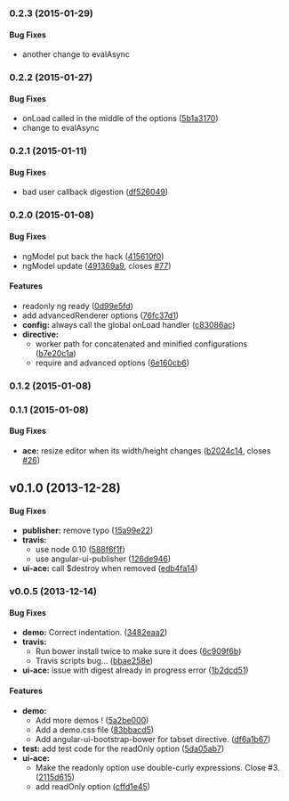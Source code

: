 <a name="0.2.3"></a>
### 0.2.3 (2015-01-29)


#### Bug Fixes

* another change to evalAsync

<a name="0.2.2"></a>
### 0.2.2 (2015-01-27)


#### Bug Fixes

* onLoad called in the middle of the options ([5b1a3170](http://github.com/angular-ui/ui-ace/commit/5b1a3170acd482ded223cc21f31fcbf62964f4d4))
* change to evalAsync

<a name="0.2.1"></a>
### 0.2.1 (2015-01-11)


#### Bug Fixes

* bad user callback digestion ([df526049](http://github.com/angular-ui/ui-ace/commit/df5260499ee83acd14fd2fd513f5fc19cec51f11))


<a name="0.2.0"></a>
### 0.2.0 (2015-01-08)


#### Bug Fixes

* ngModel put back the hack ([415610f0](http://github.com/angular-ui/ui-ace/commit/415610f0dcdc1116267e6aa4045bd5ae356f1fdc))
* ngModel update ([491369a9](http://github.com/angular-ui/ui-ace/commit/491369a9d508c28ad880ad707e35c3d827c0a71a), closes [#77](http://github.com/angular-ui/ui-ace/issues/77))


#### Features

* readonly ng ready ([0d99e5fd](http://github.com/angular-ui/ui-ace/commit/0d99e5fd65a9870617b9010111b72f789e276c8b))
* add advancedRenderer options ([76fc37d1](http://github.com/angular-ui/ui-ace/commit/76fc37d176ffe1e62dc72da4e85c027446794a64))
* **config:** always call the global onLoad handler ([c83086ac](http://github.com/angular-ui/ui-ace/commit/c83086ac7be7ff08dd632ab6705c43ba39ca6867))
* **directive:**
  * worker path for concatenated and minified configurations ([b7e20c1a](http://github.com/angular-ui/ui-ace/commit/b7e20c1aa6c4871a62b48fbb36a7a6794809d2b0))
  * require and advanced options ([6e160cb6](http://github.com/angular-ui/ui-ace/commit/6e160cb6f12b11365e8480509332951ea43d7e5a))


<a name="0.1.2"></a>
### 0.1.2 (2015-01-08)


<a name="0.1.1"></a>
### 0.1.1 (2015-01-08)


#### Bug Fixes

* **ace:** resize editor when its width/height changes ([b2024c14](http://github.com/angular-ui/ui-ace/commit/b2024c14dc6336bc232e1bb0b124b6be26f2bbee), closes [#26](http://github.com/angular-ui/ui-ace/issues/26))


<a name="v0.1.0"></a>
## v0.1.0 (2013-12-28)


#### Bug Fixes

* **publisher:** remove typo ([15a99e22](http://github.com/angular-ui/ui-ace/commit/15a99e22d4b761845abc7e7644b88d7eb45ee538))
* **travis:**
  * use node 0.10 ([588f6f1f](http://github.com/angular-ui/ui-ace/commit/588f6f1fc6fbca76b82db4e1e1c0a1d34d2a9835))
  * use angular-ui-publisher ([126de946](http://github.com/angular-ui/ui-ace/commit/126de946574f857919010bf3e2f7e46f52629b23))
* **ui-ace:** call $destroy when removed ([edb4fa14](http://github.com/angular-ui/ui-ace/commit/edb4fa149b8d2c9dbb7314a69e5d58dbc688fc0d))

<a name="v0.0.5"></a>
### v0.0.5 (2013-12-14)


#### Bug Fixes

* **demo:** Correct indentation. ([3482eaa2](http://github.com/angular-ui/ui-ace/commit/3482eaa2b570e6818e652d4ce116974511b8732c))
* **travis:**
  * Run bower install twice to make sure it does ([6c909f6b](http://github.com/angular-ui/ui-ace/commit/6c909f6b444f7d1ce67f1c4e7e0245ba83c75700))
  * Travis scripts bug... ([bbae258e](http://github.com/angular-ui/ui-ace/commit/bbae258e30c8a87fa3694422207b20a750729177))
* **ui-ace:** issue with digest already in progress error ([1b2dcd51](http://github.com/angular-ui/ui-ace/commit/1b2dcd516e430915f698d574513f93bb1bce4b68))


#### Features

* **demo:**
  * Add more demos ! ([5a2be000](http://github.com/angular-ui/ui-ace/commit/5a2be000fae6936a5a260e636feb9674de2e782e))
  * Add a demo.css file ([83bbacd5](http://github.com/angular-ui/ui-ace/commit/83bbacd54cbabb7eb7a9b072f09c589251db57c7))
  * Add angular-ui-bootstrap-bower for tabset directive. ([df6a1b67](http://github.com/angular-ui/ui-ace/commit/df6a1b67067105220e7e4b0b600275653a97f47a))
* **test:** add test code for the readOnly option ([5da05ab7](http://github.com/angular-ui/ui-ace/commit/5da05ab7b3f8a45f06cdc0e19655e7efcffdeb64))
* **ui-ace:**
  * Make the readonly option use double-curly expressions. Close #3. ([2115d615](http://github.com/angular-ui/ui-ace/commit/2115d61529bd4f9ec4db4f95a414ebd2396ef7ad))
  * add readOnly option ([cffd1e45](http://github.com/angular-ui/ui-ace/commit/cffd1e454ebcf24ebafa18830e20ab8ef4f5c27e))


